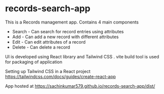 # records-search-app

This is a Records management app. Contains 4 main components
- Search - Can search for record entries using attributes 
- Add - Can add a new record with different attributes 
- Edit - Can edit attributes of a record 
- Delete - Can delete a record 

UI is developed using React library and Tailwind CSS . vite build tool is used for packaging of application

Setting up Tailwind CSS in a React project https://tailwindcss.com/docs/guides/create-react-app

App hosted at https://sachinkumar579.github.io/records-search-app/dist/
